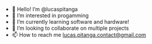 - 👋 Hello! I’m @lucaspitanga
- 👀 I’m interested in progamming
- 🌱 I’m currently learning software and hardware!
- 💞️ I’m looking to collaborate on multiple projects
- 📫 How to reach me lucas.pitanga.contact@gmail.com

<!---
lucaspitanga/lucaspitanga is a ✨ special ✨ repository because its `README.md` (this file) appears on your GitHub profile.
You can click the Preview link to take a look at your changes.
--->
